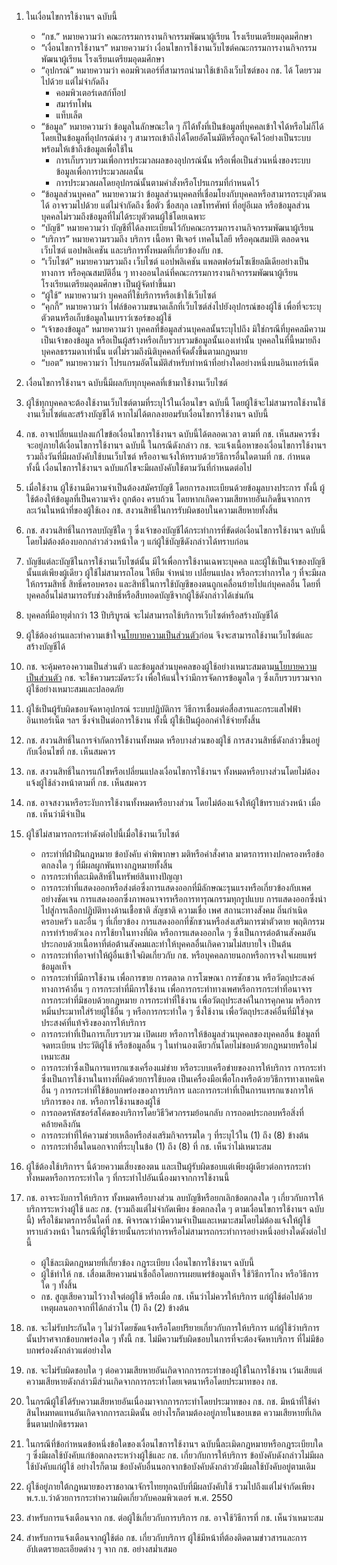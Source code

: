 1. ในเงื่อนไขการใช้งานฯ ฉบับนี้

   - “กช.” หมายความว่า คณะกรรมการงานกิจกรรมพัฒนาผู้เรียน โรงเรียนเตรียมอุดมศึกษา
   - “เงื่อนไขการใช้งานฯ” หมายความว่า เงื่อนไขการใช้งานเว็บไซต์คณะกรรมการงานกิจกรรมพัฒนาผู้เรียน โรงเรียนเตรียมอุดมศึกษา
   - “อุปกรณ์” หมายความว่า คอมพิวเตอร์ที่สามารถนำมาใช้เข้าถึงเว็บไซต์ของ กช. ได้ โดยรวมไปด้วย แต่ไม่จำกัดถึง
     - คอมพิวเตอร์เดสก์ท็อป
     - สมาร์ทโฟน
     - แท็บเล็ต
   - “ข้อมูล” หมายความว่า ข้อมูลในลักษณะใด ๆ ก็ได้ทั้งที่เป็นข้อมูลที่บุคคลเข้าใจได้หรือไม่ก็ได้ โดยเป็นข้อมูลที่อุปกรณ์ต่าง ๆ สามารถเข้าถึงได้โดยอัตโนมัติหรือถูกจัดไว้อย่างเป็นระบบพร้อมให้เข้าถึงข้อมูลเพื่อใช้ใน
     - การเก็บรวบรวมเพื่อการประมวลผลของอุปกรณ์นั้น หรือเพื่อเป็นส่วนหนึ่งของระบบข้อมูลเพื่อการประมวลผลนั้น
     - การประมวลผลโดยอุปกรณ์นั้นตามคำสั่งหรือโปรแกรมที่กำหนดไว้
   - “ข้อมูลส่วนบุคคล” หมายความว่า ข้อมูลส่วนบุคคลที่เชื่อมโยงกับบุคคลหรือสามารถระบุตัวตนได้ อาจรวมไปด้วย แต่ไม่จำกัดถึง ชื่อตัว ชื่อสกุล เลขโทรศัพท์ ที่อยู่อีเมล หรือข้อมูลส่วนบุคคลไม่รวมถึงข้อมูลที่ไม่ได้ระบุตัวตนผู้ใช้โดยเฉพาะ
   - “บัญชี” หมายความว่า บัญชีที่ได้ลงทะเบียนไว้กับคณะกรรมการงานกิจกรรมพัฒนาผู้เรียน
   - “บริการ” หมายความรวมถึง บริการ เนื้อหา ฟีเจอร์ เทคโนโลยี หรือคุณสมบัติ ตลอดจนเว็บไซต์ แอปพลิเคชัน และบริการทั้งหมดที่เกี่ยวข้องกับ กช.
   - “เว็บไซต์” หมายความรวมถึง เว็บไซต์ แอปพลิเคชัน แพลตฟอร์มโซเชียลมีเดียอย่างเป็นทางการ หรือคุณสมบัติอื่น ๆ ทางออนไลน์ที่คณะกรรมการงานกิจกรรมพัฒนาผู้เรียน โรงเรียนเตรียมอุดมศึกษา เป็นผู้จัดทำขึ้นมา
   - “ผู้ใช้” หมายความว่า บุคคลที่ใช้บริการหรือเข้าใช้เว็บไซต์
   - “คุกกี้” หมายความว่า ไฟล์ข้อความขนาดเล็กที่เว็บไซต์ส่งไปยังอุปกรณ์ของผู้ใช้ เพื่อที่จะระบุตัวตนหรือเก็บข้อมูลในเบราว์เซอร์ของผู้ใช้
   - “เจ้าของข้อมูล” หมายความว่า บุคคลที่ข้อมูลส่วนบุคคลนั้นระบุไปถึง มิใช่กรณีที่บุคคลมีความเป็นเจ้าของข้อมูล หรือเป็นผู้สร้างหรือเก็บรวบรวมข้อมูลนั้นเองเท่านั้น บุคคลในที่นี้หมายถึง บุคคลธรรมดาเท่านั้น แต่ไม่รวมถึงนิติบุคคลที่จัดตั้งขึ้นตามกฎหมาย
   - “บอต” หมายความว่า โปรแกรมอัตโนมัติสำหรับทำหน้าที่อย่างใดอย่างหนึ่งบนอินเทอร์เน็ต

2. เงื่อนไขการใช้งานฯ ฉบับนี้มีผลกับทุกบุคคลที่เข้ามาใช้งานเว็บไซต์

3. ผู้ใช้ทุกบุคคลจะต้องใช้งานเว็บไซต์ตามที่ระบุไว้ในเงื่อนไขฯ ฉบับนี้ โดยผู้ใช้จะไม่สามารถใช้งานใช้งานเว็บไซต์และสร้างบัญชีได้ หากไม่ได้ตกลงยอมรับเงื่อนไขการใช้งานฯ ฉบับนี้

4. กช. อาจเปลี่ยนแปลงแก้ไขข้อเงื่อนไขการใช้งานฯ ฉบับนี้ได้ตลอดเวลา ตามที่ กช. เห็นสมควรซึ่งจะอยู่ภายใต้เงื่อนไขการใช้งานฯ ฉบับนี้ ในกรณีดังกล่าว กช. จะแจ้งเนื้อหาของเงื่อนไขการใช้งานฯ รวมถึงวันที่มีผลบังคับใช้บนเว็บไซต์ หรืออาจแจ้งให้ทราบด้วยวิธีการอื่นใดตามที่ กช. กำหนด ทั้งนี้ เงื่อนไขการใช้งานฯ ฉบับแก้ไขจะมีผลบังคับใช้ตามวันที่กำหนดต่อไป

5. เมื่อใช้งาน ผู้ใช้งานมีความจำเป็นต้องสมัครบัญชี โดยการลงทะเบียนด้วยข้อมูลบางประการ ทั้งนี้ ผู้ใช้ต้องให้ข้อมูลที่เป็นความจริง ถูกต้อง ครบถ้วน โดยหากเกิดความเสียหายอันเกิดขึ้นจากการละเว้นในหน้าที่ของผู้ใช้เอง กช. สงวนสิทธิ์ในการรับผิดชอบในความเสียหายทั้งสิ้น

6. กช. สงวนสิทธิ์ในการลบบัญชีใด ๆ ซึ่งเจ้าของบัญชีได้กระทำการที่ขัดต่อเงื่อนไขการใช้งานฯ ฉบับนี้ โดยไม่ต้องต้องบอกกล่าวล่วงหน้าใด ๆ แก่ผู้ใช้บัญชีดังกล่าวได้ทราบก่อน

7. บัญชีแต่ละบัญชีในการใช้งานเว็บไซต์นั้น มีไว้เพื่อการใช้งานเฉพาะบุคคล และผู้ใช้เป็นเจ้าของบัญชีนั้นแต่เพียงผู้เดียว ผู้ใช้ไม่สามารถโอน ให้ยืม จำหน่าย เปลี่ยนแปลง หรือกระทำการใด ๆ ที่จะมีผลให้กรรมสิทธิ์ สิทธิ์ครอบครอง และสิทธิ์ในการใช้บัญชีของตนถูกเคลื่อนย้ายไปแก่บุคคลอื่น โดยที่บุคคลอื่นไม่สามารถรับช่วงสิทธิ์หรือสืบทอดบัญชีจากผู้ใช้ดังกล่าวได้เช่นกัน

8. บุคคลที่มีอายุต่ำกว่า 13 ปีบริบูรณ์ จะไม่สามารถใช้บริการเว็บไซต์หรือสร้างบัญชีได้

9. ผู้ใช้ต้องอ่านและทำความเข้าใจ<a href="https://openhouse.triamudom.ac.th/privacy-policy">นโยบายความเป็นส่วนตัว</a>ก่อน จึงจะสามารถใช้งานเว็บไซต์และสร้างบัญชีได้

10. กช. จะคุ้มครองความเป็นส่วนตัว และข้อมูลส่วนบุคคลของผู้ใช้อย่างเหมาะสมตาม<a href="https://openhouse.triamudom.ac.th/privacy-policy">นโยบายความเป็นส่วนตัว</a> กช. จะใช้ความระมัดระวัง เพื่อให้แน่ใจว่ามีการจัดการข้อมูลใด ๆ ซึ่งเก็บรวบรวมจากผู้ใช้อย่างเหมาะสมและปลอดภัย

11. ผู้ใช้เป็นผู้รับผิดชอบจัดหาอุปกรณ์ ระบบปฏิบัติการ วิธีการเชื่อมต่อสื่อสารและกระแสไฟฟ้า อินเทอร์เน็ต ฯลฯ ซึ่งจำเป็นต่อการใช้งาน ทั้งนี้ ผู้ใช้เป็นผู้ออกค่าใช้จ่ายทั้งสิ้น

12. กช. สงวนสิทธิ์ในการจำกัดการใช้งานทั้งหมด หรือบางส่วนของผู้ใช้ การสงวนสิทธิ์ดังกล่าวขึ้นอยู่กับเงื่อนไขที่ กช. เห็นสมควร

13. กช. สงวนสิทธิ์ในการแก้ไขหรือเปลี่ยนแปลงเงื่อนไขการใช้งานฯ ทั้งหมดหรือบางส่วนโดยไม่ต้องแจ้งผู้ใช้ล่วงหน้าตามที่ กช. เห็นสมควร

14. กช. อาจสงวนหรือระงับการใช้งานทั้งหมดหรือบางส่วน โดยไม่ต้องแจ้งให้ผู้ใข้ทราบล่วงหน้า เมื่อ กช. เห็นว่ามีจำเป็น

15. ผู้ใช้ไม่สามารถกระทำดังต่อไปนี้เมื่อใช้งานเว็บไซต์

    - กระทำที่ฝ่าฝืนกฎหมาย ข้อบังคับ คำพิพากษา มติหรือคำสั่งศาล มาตรการทางปกครองหรือข้อตกลงใด ๆ ที่มีผลผูกพันทางกฎหมายทั้งสิ้น
    - การกระทำที่ละเมิดสิทธิ์ในทรัพย์สินทางปัญญา
    - การกระทำที่แสดงออกหรือส่งต่อซึ่งการแสดงออกที่มีลักษณะรุนแรงหรือเกี่ยวข้องกับเพศอย่างชัดเจน การแสดงออกซึ่งภาพอนาจารหรือการทารุณกรรมทุกรูปแบบ การแสดงออกซึ่งนำไปสู่การเลือกปฏิบัติทางด้านเชื้อชาติ สัญชาติ ความเชื่อ เพศ สถานะทางสังคม ถิ่นกำเนิด ครอบครัว และอื่น ๆ ที่เกี่ยวข้อง การแสดงออกที่ชักชวนหรือส่งเสริมการฆ่าตัวตาย พฤติกรรมการทำร้ายตัวเอง การใช้ยาในทางที่ผิด หรือการแสดงออกใด ๆ ซึ่งเป็นการต่อต้านสังคมอันประกอบด้วยเนื้อหาที่ต่อต้านสังคมและทำให้บุคคลอื่นเกิดความไม่สบายใจ เป็นต้น
    - การกระทำที่อาจทำให้ผู้อื่นเข้าใจผิดเกี่ยวกับ กช. หรือบุคคลภายนอกหรือการจงใจเผยแพร่ข้อมูลเท็จ
    - การกระทำที่มีการใช้งาน เพื่อการขาย การตลาด การโฆษณา การชักชวน หรือวัตถุประสงค์ทางการค้าอื่น ๆ การกระทำที่มีการใช้งาน เพื่อการกระทำทางเพศหรือการกระทำที่อนาจาร การกระทำที่มิชอบด้วยกฎหมาย การกระทำที่ใช้งาน เพื่อวัตถุประสงค์ในการคุกคาม หรือการหมิ่นประมาทใส่ร้ายผู้ใช้อื่น ๆ หรือการกระทำใด ๆ ซึ่งใช้งาน เพื่อวัตถุประสงค์อื่นที่มิใช่จุดประสงค์ที่แท้จริงของการให้บริการ
    - การกระทำที่เป็นการเก็บรวบรวม เปิดเผย หรือการให้ข้อมูลส่วนบุคคลของบุคคลอื่น ข้อมูลที่จดทะเบียน ประวัติผู้ใช้ หรือข้อมูลอื่น ๆ ในทำนองเดียวกันโดยไม่ชอบด้วยกฎหมายหรือไม่เหมาะสม
    - การกระทำซึ่งเป็นการแทรกแซงเครื่องแม่ข่าย หรือระบบเครือข่ายของการให้บริการ การกระทำซึ่งเป็นการใช้งานในทางที่ผิดด้วยการใช้บอต เป็นเครื่องมือเพื่อโกงหรือด้วยวิธีการทางเทคนิคอื่น ๆ การกระทำที่ใช้ข้อบกพร่องของการบริการ และการกระทำที่เป็นการแทรกแซงการให้บริการของ กช. หรือการใช้งานของผู้ใช้
    - การถอดรหัสซอร์สโค้ดของบริการโดยวิธีวิศวกรรมย้อนกลับ การถอดประกอบหรือสิ่งที่คล้ายคลึงกัน
    - การกระทำที่ให้ความช่วยเหลือหรือส่งเสริมกิจกรรมใด ๆ ที่ระบุไว้ใน (1) ถึง (8) ข้างต้น
    - การกระทำอื่นใดนอกจากที่ระบุในข้อ (1) ถึง (8) ที่ กช. เห็นว่าไม่เหมาะสม

16. ผู้ใช้ต้องใช้บริการฯ นี้ด้วยความเสี่ยงของตน และเป็นผู้รับผิดชอบแต่เพียงผู้เดียวต่อการกระทำทั้งหมดหรือการกระทำใด ๆ ที่กระทำไปอันเนื่องมาจากการใช้งานนี้

17. กช. อาจระงับการให้บริการ ทั้งหมดหรือบางส่วน ลบบัญชีหรือยกเลิกข้อตกลงใด ๆ เกี่ยวกับการให้บริการระหว่างผู้ใช้ และ กช. (รวมถึงแต่ไม่จำกัดเพียง ข้อตกลงใด ๆ ตามเงื่อนไขการใช้งานฯ ฉบับนี้) หรือใช้มาตรการอื่นใดที่ กช. พิจารณาว่ามีความจำเป็นและเหมาะสมโดยไม่ต้องแจ้งให้ผู้ใช้ทราบล่วงหน้า ในกรณีที่ผู้ใช้รายนั้นกระทำการหรือไม่สามารถกระทำการอย่างหนึ่งอย่างใดดังต่อไปนี้

    - ผู้ใช้ละเมิดกฎหมายที่เกี่ยวข้อง กฎระเบียบ เงื่อนไขการใช้งานฯ ฉบับนี้
    - ผู้ใช้ทำให้ กช. เสื่อมเสียความน่าเชื่อถือโดยการเผยแพร่ข้อมูลเท็จ ใช้วิธีการโกง หรือวิธีการใด ๆ ทั้งสิ้น
    - กช. สูญเสียความไว้วางใจต่อผู้ใช้ หรือเมื่อ กช. เห็นว่าไม่ควรให้บริการ แก่ผู้ใช้ต่อไปด้วยเหตุผลนอกจากที่ได้กล่าวใน (1) ถึง (2) ข้างต้น

18. กช. จะไม่รับประกันใด ๆ ไม่ว่าโดยชัดแจ้งหรือโดยปริยายเกี่ยวกับการให้บริการ แก่ผู้ใช้ว่าบริการ นั้นปราศจากข้อบกพร่องใด ๆ ทั้งนี้ กช. ไม่มีความรับผิดชอบในการที่จะต้องจัดหาบริการ ที่ไม่มีข้อบกพร่องดังกล่าวแต่อย่างใด

19. กช. จะไม่รับผิดชอบใด ๆ ต่อความเสียหายอันเกิดจากการกระทำของผู้ใช้ในการใช้งาน เว้นเสียแต่ความเสียหายดังกล่าวมีส่วนเกิดจากการกระทำโดยเจตนาหรือโดยประมาทของ กช.

20. ในกรณีผู้ใช้ได้รับความเสียหายอันเนื่องมาจากการกระทำโดยประมาทของ กช. กช. มีหน้าที่ใช้ค่าสินไหมทดแทนอันเกิดจากการละเมิดนั้น อย่างไรก็ตามต้องอยู่ภายในขอบเขต ความเสียหายที่เกิดขึ้นตามปกติธรรมดา

21. ในกรณีที่ข้อกำหนดข้อหนึ่งข้อใดของเงื่อนไขการใช้งานฯ ฉบับนี้ละเมิดกฎหมายหรือกฎระเบียบใด ๆ ซึ่งมีผลใช้บังคับแก่ข้อตกลงระหว่างผู้ใช้และ กช. เกี่ยวกับการให้บริการ ข้อบังคับดังกล่าวไม่มีผลใช้บังคับแก่ผู้ใช้ อย่างไรก็ตาม ข้อบังคับอื่นนอกจากข้อบังคับดังกล่าวยังมีผลใช้บังคับอยู่ตามเดิม

22. ผู้ใช้อยู่ภายใต้กฎหมายของราชอาณาจักรไทยทุกฉบับที่มีผลบังคับใช้ รวมไปถึงแต่ไม่จำกัดเพียง พ.ร.บ.ว่าด้วยการกระทำความผิดเกี่ยวกับคอมพิวเตอร์ พ.ศ. 2550

23. สำหรับการแจ้งเตือนจาก กช. ต่อผู้ใช้เกี่ยวกับการบริการ กช. อาจใช้วิธีการที่ กช. เห็นว่าเหมาะสม

24. สำหรับการแจ้งเตือนจากผู้ใช้ต่อ กช. เกี่ยวกับบริการ ผู้ใช้มีหน้าที่ต้องติดตามข่าวสารและการอัปเดตรายละเอียดต่าง ๆ จาก กช. อย่างสม่ำเสมอ
